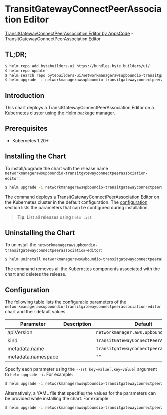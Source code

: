 # TransitGatewayConnectPeerAssociation Editor

[TransitGatewayConnectPeerAssociation Editor by AppsCode](https://byte.builders) - TransitGatewayConnectPeerAssociation Editor

## TL;DR;

```bash
$ helm repo add bytebuilders-ui https://bundles.byte.builders/ui/
$ helm repo update
$ helm search repo bytebuilders-ui/networkmanagerawsupboundio-transitgatewayconnectpeerassociation-editor --version=v0.4.18
$ helm upgrade -i networkmanagerawsupboundio-transitgatewayconnectpeerassociation-editor bytebuilders-ui/networkmanagerawsupboundio-transitgatewayconnectpeerassociation-editor -n default --create-namespace --version=v0.4.18
```

## Introduction

This chart deploys a TransitGatewayConnectPeerAssociation Editor on a [Kubernetes](http://kubernetes.io) cluster using the [Helm](https://helm.sh) package manager.

## Prerequisites

- Kubernetes 1.20+

## Installing the Chart

To install/upgrade the chart with the release name `networkmanagerawsupboundio-transitgatewayconnectpeerassociation-editor`:

```bash
$ helm upgrade -i networkmanagerawsupboundio-transitgatewayconnectpeerassociation-editor bytebuilders-ui/networkmanagerawsupboundio-transitgatewayconnectpeerassociation-editor -n default --create-namespace --version=v0.4.18
```

The command deploys a TransitGatewayConnectPeerAssociation Editor on the Kubernetes cluster in the default configuration. The [configuration](#configuration) section lists the parameters that can be configured during installation.

> **Tip**: List all releases using `helm list`

## Uninstalling the Chart

To uninstall the `networkmanagerawsupboundio-transitgatewayconnectpeerassociation-editor`:

```bash
$ helm uninstall networkmanagerawsupboundio-transitgatewayconnectpeerassociation-editor -n default
```

The command removes all the Kubernetes components associated with the chart and deletes the release.

## Configuration

The following table lists the configurable parameters of the `networkmanagerawsupboundio-transitgatewayconnectpeerassociation-editor` chart and their default values.

|     Parameter      | Description |                      Default                       |
|--------------------|-------------|----------------------------------------------------|
| apiVersion         |             | <code>networkmanager.aws.upbound.io/v1beta1</code> |
| kind               |             | <code>TransitGatewayConnectPeerAssociation</code>  |
| metadata.name      |             | <code>transitgatewayconnectpeerassociation</code>  |
| metadata.namespace |             | <code>""</code>                                    |


Specify each parameter using the `--set key=value[,key=value]` argument to `helm upgrade -i`. For example:

```bash
$ helm upgrade -i networkmanagerawsupboundio-transitgatewayconnectpeerassociation-editor bytebuilders-ui/networkmanagerawsupboundio-transitgatewayconnectpeerassociation-editor -n default --create-namespace --version=v0.4.18 --set apiVersion=networkmanager.aws.upbound.io/v1beta1
```

Alternatively, a YAML file that specifies the values for the parameters can be provided while
installing the chart. For example:

```bash
$ helm upgrade -i networkmanagerawsupboundio-transitgatewayconnectpeerassociation-editor bytebuilders-ui/networkmanagerawsupboundio-transitgatewayconnectpeerassociation-editor -n default --create-namespace --version=v0.4.18 --values values.yaml
```
